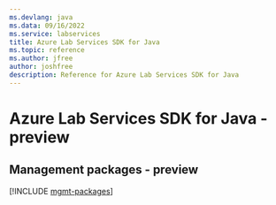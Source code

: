 ```yaml
---
ms.devlang: java
ms.data: 09/16/2022
ms.service: labservices
title: Azure Lab Services SDK for Java
ms.topic: reference
ms.author: jfree
author: joshfree
description: Reference for Azure Lab Services SDK for Java
---
```

# Azure Lab Services SDK for Java - preview

## Management packages - preview
[!INCLUDE [mgmt-packages](lab-services-mgmt-index.md)]